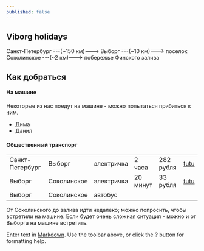 ```yaml
---
published: false
---
```


## Viborg holidays

Санкт-Петербург ---(~150 км)---> Выборг ---(~10 км)---> поселок Соколинское ---(~2 км)---> побережье Финского залива

## Как добраться
#### На машине
Некоторые из нас поедут на машине - можно попытаться прибиться к ним.
 - Дима
 - Данил
 
#### Общественный транспорт
| | | | | | |
|-|-|-|-|-|-|
| Санкт-Петербург | Выборг | электричка | 2 часа | 282 рубля | [tutu](http://www.tutu.ru/spb/rasp.php?st1=20600&st2=42905)
| Выборг | Соколинское | электричка | 20 минут | 33 рубля | [tutu](http://www.tutu.ru/spb/rasp.php?st1=42905&st2=45905)
| Выборг | Соколинское | автобус | | | | |

От Соколинского до залива идти недалеко; можно попросить, чтобы встретили на машине.
Если будет очень сложная ситуация - можно и от Выборга на машине встретить.


Enter text in [Markdown](http://daringfireball.net/projects/markdown/). Use the toolbar above, or click the **?** button for formatting help.
